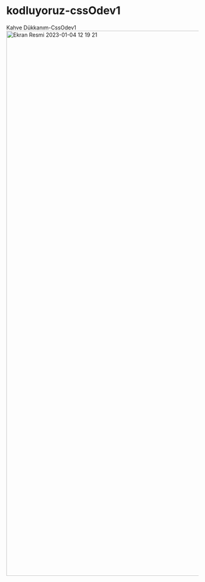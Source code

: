 # kodluyoruz-cssOdev1
Kahve Dükkanım-CssOdev1
<img width="1428" alt="Ekran Resmi 2023-01-04 12 19 21" src="https://user-images.githubusercontent.com/112780554/210523081-a754b212-ac9d-4aa6-b2bf-85e3a331bb16.png">
